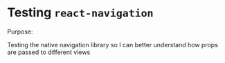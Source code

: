 # Testing `react-navigation`

Purpose:

Testing the native navigation library so I can better understand how props are passed to different views